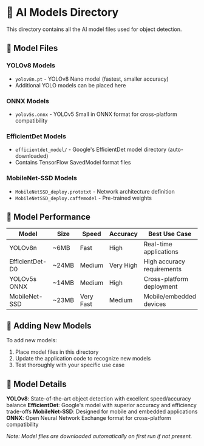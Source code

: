 # 🧠 AI Models Directory

This directory contains all the AI model files used for object detection.

## 📁 Model Files

### YOLOv8 Models
- `yolov8n.pt` - YOLOv8 Nano model (fastest, smaller accuracy)
- Additional YOLO models can be placed here

### ONNX Models  
- `yolov5s.onnx` - YOLOv5 Small in ONNX format for cross-platform compatibility

### EfficientDet Models
- `efficientdet_model/` - Google's EfficientDet model directory (auto-downloaded)
- Contains TensorFlow SavedModel format files

### MobileNet-SSD Models
- `MobileNetSSD_deploy.prototxt` - Network architecture definition
- `MobileNetSSD_deploy.caffemodel` - Pre-trained weights

## 🚀 Model Performance

| Model | Size | Speed | Accuracy | Best Use Case |
|-------|------|-------|----------|---------------|
| YOLOv8n | ~6MB | Fast | High | Real-time applications |
| EfficientDet-D0 | ~24MB | Medium | Very High | High accuracy requirements |
| YOLOv5s ONNX | ~14MB | Medium | High | Cross-platform deployment |
| MobileNet-SSD | ~23MB | Very Fast | Medium | Mobile/embedded devices |

## 🔄 Adding New Models

To add new models:
1. Place model files in this directory
2. Update the application code to recognize new models
3. Test thoroughly with your specific use case

## 📖 Model Details

**YOLOv8**: State-of-the-art object detection with excellent speed/accuracy balance
**EfficientDet**: Google's model with superior accuracy and efficiency trade-offs
**MobileNet-SSD**: Designed for mobile and embedded applications
**ONNX**: Open Neural Network Exchange format for cross-platform compatibility

*Note: Model files are downloaded automatically on first run if not present.*
